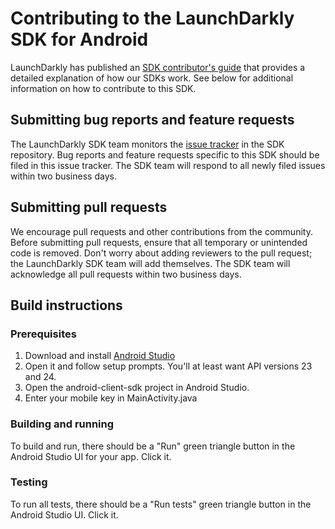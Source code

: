 # Contributing to the LaunchDarkly SDK for Android

LaunchDarkly has published an [SDK contributor's guide](https://docs.launchdarkly.com/docs/sdk-contributors-guide) that provides a detailed explanation of how our SDKs work. See below for additional information on how to contribute to this SDK.

## Submitting bug reports and feature requests

The LaunchDarkly SDK team monitors the [issue tracker](https://github.com/launchdarkly/android-client-sdk/issues) in the SDK repository. Bug reports and feature requests specific to this SDK should be filed in this issue tracker. The SDK team will respond to all newly filed issues within two business days.

## Submitting pull requests

We encourage pull requests and other contributions from the community. Before submitting pull requests, ensure that all temporary or unintended code is removed. Don't worry about adding reviewers to the pull request; the LaunchDarkly SDK team will add themselves. The SDK team will acknowledge all pull requests within two business days.

## Build instructions

### Prerequisites

1. Download and install [Android Studio](https://developer.android.com/studio/index.html)
1. Open it and follow setup prompts. You'll at least want API versions 23 and 24.
1. Open the android-client-sdk project in Android Studio.
1. Enter your mobile key in MainActivity.java

### Building and running

To build and run, there should be a "Run" green triangle button in the Android Studio UI for your app. Click it.

### Testing

To run all tests, there should be a "Run tests" green triangle button in the Android Studio UI. Click it.
